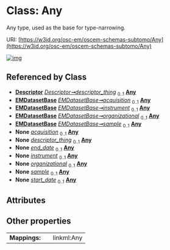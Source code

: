
# Class: Any

Any type, used as the base for type-narrowing.

URI: [https://w3id.org/osc-em/oscem-schemas-subtomo/Any](https://w3id.org/osc-em/oscem-schemas-subtomo/Any)


[![img](https://yuml.me/diagram/nofunky;dir:TB/class/[EMDatasetBase],[Descriptor],[Descriptor]++-%20descriptor_thing%200..1>[Any],[EMDatasetBase]++-%20acquisition%200..1>[Any],[EMDatasetBase]++-%20instrument%200..1>[Any],[EMDatasetBase]++-%20organizational%200..1>[Any],[EMDatasetBase]++-%20sample%200..1>[Any],[EMDatasetBase]++-%20acquisition(i)%200..1>[Any],[Descriptor]++-%20descriptor_thing(i)%200..1>[Any],[Grant]++-%20end_date%200..1>[Any],[EMDatasetBase]++-%20instrument(i)%200..1>[Any],[EMDatasetBase]++-%20organizational(i)%200..1>[Any],[EMDatasetBase]++-%20sample(i)%200..1>[Any],[Grant]++-%20start_date%200..1>[Any],[Grant])](https://yuml.me/diagram/nofunky;dir:TB/class/[EMDatasetBase],[Descriptor],[Descriptor]++-%20descriptor_thing%200..1>[Any],[EMDatasetBase]++-%20acquisition%200..1>[Any],[EMDatasetBase]++-%20instrument%200..1>[Any],[EMDatasetBase]++-%20organizational%200..1>[Any],[EMDatasetBase]++-%20sample%200..1>[Any],[EMDatasetBase]++-%20acquisition(i)%200..1>[Any],[Descriptor]++-%20descriptor_thing(i)%200..1>[Any],[Grant]++-%20end_date%200..1>[Any],[EMDatasetBase]++-%20instrument(i)%200..1>[Any],[EMDatasetBase]++-%20organizational(i)%200..1>[Any],[EMDatasetBase]++-%20sample(i)%200..1>[Any],[Grant]++-%20start_date%200..1>[Any],[Grant])

## Referenced by Class

 *  **[Descriptor](Descriptor.md)** *[Descriptor➞descriptor_thing](Descriptor_descriptor_thing.md)*  <sub>0..1</sub>  **[Any](Any.md)**
 *  **[EMDatasetBase](EMDatasetBase.md)** *[EMDatasetBase➞acquisition](EMDatasetBase_acquisition.md)*  <sub>0..1</sub>  **[Any](Any.md)**
 *  **[EMDatasetBase](EMDatasetBase.md)** *[EMDatasetBase➞instrument](EMDatasetBase_instrument.md)*  <sub>0..1</sub>  **[Any](Any.md)**
 *  **[EMDatasetBase](EMDatasetBase.md)** *[EMDatasetBase➞organizational](EMDatasetBase_organizational.md)*  <sub>0..1</sub>  **[Any](Any.md)**
 *  **[EMDatasetBase](EMDatasetBase.md)** *[EMDatasetBase➞sample](EMDatasetBase_sample.md)*  <sub>0..1</sub>  **[Any](Any.md)**
 *  **None** *[acquisition](acquisition.md)*  <sub>0..1</sub>  **[Any](Any.md)**
 *  **None** *[descriptor_thing](descriptor_thing.md)*  <sub>0..1</sub>  **[Any](Any.md)**
 *  **None** *[end_date](end_date.md)*  <sub>0..1</sub>  **[Any](Any.md)**
 *  **None** *[instrument](instrument.md)*  <sub>0..1</sub>  **[Any](Any.md)**
 *  **None** *[organizational](organizational.md)*  <sub>0..1</sub>  **[Any](Any.md)**
 *  **None** *[sample](sample.md)*  <sub>0..1</sub>  **[Any](Any.md)**
 *  **None** *[start_date](start_date.md)*  <sub>0..1</sub>  **[Any](Any.md)**

## Attributes


## Other properties

|  |  |  |
| --- | --- | --- |
| **Mappings:** | | linkml:Any |